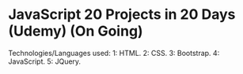 # JavaScript 20 Projects in 20 Days (Udemy) (On Going)
 Technologies/Languages used:
 1: HTML.
 2: CSS.
 3: Bootstrap.
 4: JavaScript.
 5: JQuery.
